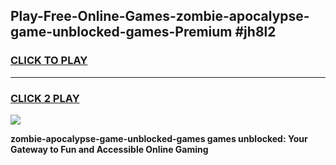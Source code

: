 
## Play-Free-Online-Games-zombie-apocalypse-game-unblocked-games-Premium #jh8l2
<h3>
<a href="https://premium.freeplayer.one?title=zombie-apocalypse-game-unblocked-games&ref=8M">CLICK TO PLAY</a></h3>
<hr>

<h3>
<a href="https://premium.freeplayer.one?title=zombie-apocalypse-game-unblocked-games&ref=8M">CLICK 2 PLAY</a>
  
</h3>

<a href="https://premium.freeplayer.one?title=zombie-apocalypse-game-unblocked-games&ref=8M"><img src="https://clearcache.store/games.png"></a>


**zombie-apocalypse-game-unblocked-games games unblocked: Your Gateway to Fun and Accessible Online Gaming**
